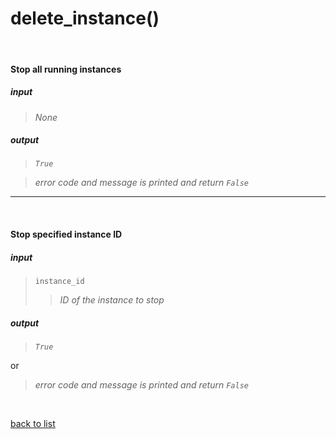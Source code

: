 # **delete_instance()**
<br/>

#### Stop all running instances  
##### input
>*None*

##### output
>*`True`*

>*error code and message is printed and return `False`*

---------

<br/>

#### Stop specified instance ID    
##### input
>`instance_id`   
>>*ID of the instance to stop*

##### output
>*`True`*

or
>*error code and message is printed and return `False`*

<br/>

[back to list](./Index.md)

